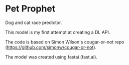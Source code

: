 # Pet Prophet

Dog and cat race predictor.

This model is my first attempt at creating a DL API.

The code is based on Simon Wilson's cougar-or-not repo (https://github.com/simonw/cougar-or-not).

The model was created using fastai (fast.ai).
